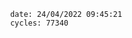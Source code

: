 

                date: 24/04/2022 09:45:21
                cycles: 77340

                         